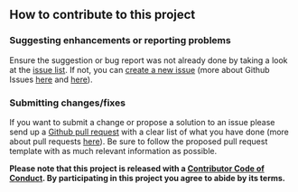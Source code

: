 ## How to contribute to this project

### Suggesting enhancements or reporting problems

Ensure the suggestion or bug report was not already done by taking a look at the [issue list](https://github.com/antoniomnds/novathesis-webconfig/issues).
If not, you can [create a new issue](https://github.com/antoniomnds/novathesis-webconfig/issues/new/choose) (more about Github Issues [here](https://guides.github.com/features/issues/) and [here](https://help.github.com/articles/about-issues/)).

### Submitting changes/fixes

If you want to submit a change or propose a solution to an issue please send up a [Github pull request](https://github.com/antoniomnds/novathesis-webconfig/compare) 
with a clear list of what you have done (more about pull requests [here](https://help.github.com/articles/about-pull-requests/)).
Be sure to follow the proposed pull request template with as much relevant information as possible.

**Please note that this project is released with a [Contributor Code of Conduct](https://github.com/antoniomnds/novathesis-webconfig/blob/master/CODE_OF_CONDUCT.md). By participating in this project you agree to abide by its terms.**
